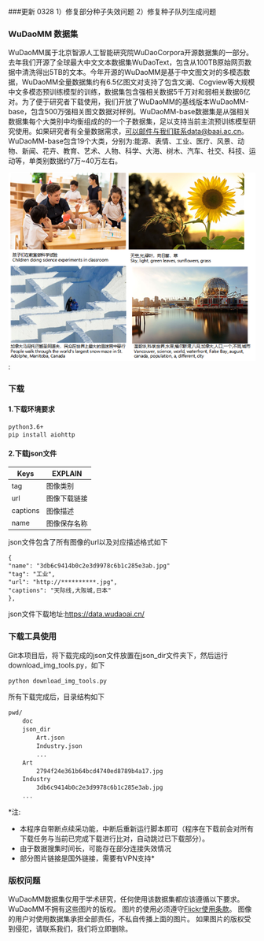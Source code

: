 ###更新 0328
1）修复部分种子失效问题
2）修复种子队列生成问题

### WuDaoMM 数据集
WuDaoMM属于北京智源人工智能研究院WuDaoCorpora开源数据集的一部分。去年我们开源了全球最大中文文本数据集WuDaoText，包含从100TB原始网页数据中清洗得出5TB的文本。今年开源的WuDaoMM是基于中文图文对的多模态数据，WuDaoMM全量数据集约有6.5亿图文对支持了包含文澜、Cogview等大规模中文多模态预训练模型的训练，数据集包含强相关数据5千万对和弱相关数据6亿对。为了便于研究者下载使用，我们开放了WuDaoMM的基线版本WuDaoMM-base，包含500万强相关图文数据对样例。WuDaoMM-base数据集是从强相关数据集每个大类别中均衡组成的的一个子数据集，足以支持当前主流预训练模型研究使用。如果研究者有全量数据需求，可以邮件与我们联系data@baai.ac.cn。WuDaoMM-base包含19个大类，分别为:能源、表情、工业、医疗、风景、动物、新闻、花卉、教育、艺术、人物、科学、大海、树木、汽车、社交、科技、运动等，单类别数据约7万~40万左右。

![0001](doc/0001.png)
:
### 下载

#### 1.下载环境要求

```
python3.6+
pip install aiohttp
```

#### 2.下载json文件

| Keys     | EXPLAIN      |
| -------- | ------------ |
| tag      | 图像类别     |
| url      | 图像下载链接 |
| captions | 图像描述     |
| name     | 图像保存名称 |

json文件包含了所有图像的url以及对应描述格式如下

```
{
"name": "3db6c9414b0c2e3d9978c6b1c285e3ab.jpg"
"tag": "工业",
"url": "http://**********.jpg",
"captions": "天际线,大阪城,日本"
},
```

json文件下载地址:https://data.wudaoai.cn/

### 下载工具使用

Git本项目后，将下载完成的json文件放置在json_dir文件夹下，然后运行download_img_tools.py，如下

```python
python download_img_tools.py
```

所有下载完成后，目录结构如下

```sh
pwd/
	doc
	json_dir
		Art.json
		Industry.json
		...
	Art
		2794f24e361b64bcd4740ed8789b4a17.jpg
	Industry
		3db6c9414b0c2e3d9978c6b1c285e3ab.jpg
	...
```

*注:
- 本程序自带断点续采功能，中断后重新运行脚本即可（程序在下载前会对所有下载任务与当前已完成下载进行比对，自动跳过已下载部分）。
- 由于数据搜集时间长，可能存在部分连接失效情况
- 部分图片链接是国外链接，需要有VPN支持*



### 版权问题

WuDaoMM数据集仅用于学术研究，任何使用该数据集都应该遵循以下要求。WuDaoMM不拥有这些图片的版权。 图片的使用必须遵守[Flickr使用条款](http://creativecommons.org/licenses/by/4.0/)。 图像的用户对使用数据集承担全部责任，不私自传播上面的图片。 如果图片的版权受到侵犯，请联系我们，我们将立即删除。  
